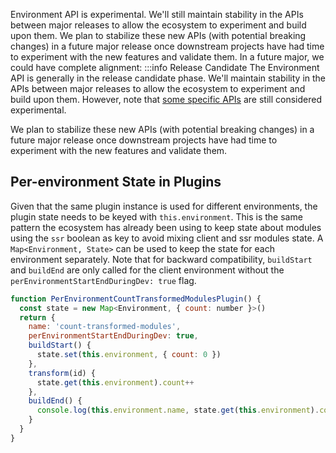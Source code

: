Environment API is experimental. We'll still maintain stability in the APIs between major releases to allow the ecosystem to experiment and build upon them. We plan to stabilize these new APIs (with potential breaking changes) in a future major release once downstream projects have had time to experiment with the new features and validate them.
In a future major, we could have complete alignment:
:::info Release Candidate
The Environment API is generally in the release candidate phase. We'll maintain stability in the APIs between major releases to allow the ecosystem to experiment and build upon them. However, note that [some specific APIs](/changes/#considering) are still considered experimental.

We plan to stabilize these new APIs (with potential breaking changes) in a future major release once downstream projects have had time to experiment with the new features and validate them.
## Per-environment State in Plugins

Given that the same plugin instance is used for different environments, the plugin state needs to be keyed with `this.environment`. This is the same pattern the ecosystem has already been using to keep state about modules using the `ssr` boolean as key to avoid mixing client and ssr modules state. A `Map<Environment, State>` can be used to keep the state for each environment separately. Note that for backward compatibility, `buildStart` and `buildEnd` are only called for the client environment without the `perEnvironmentStartEndDuringDev: true` flag.

```js
function PerEnvironmentCountTransformedModulesPlugin() {
  const state = new Map<Environment, { count: number }>()
  return {
    name: 'count-transformed-modules',
    perEnvironmentStartEndDuringDev: true,
    buildStart() {
      state.set(this.environment, { count: 0 })
    },
    transform(id) {
      state.get(this.environment).count++
    },
    buildEnd() {
      console.log(this.environment.name, state.get(this.environment).count)
    }
  }
}
```
